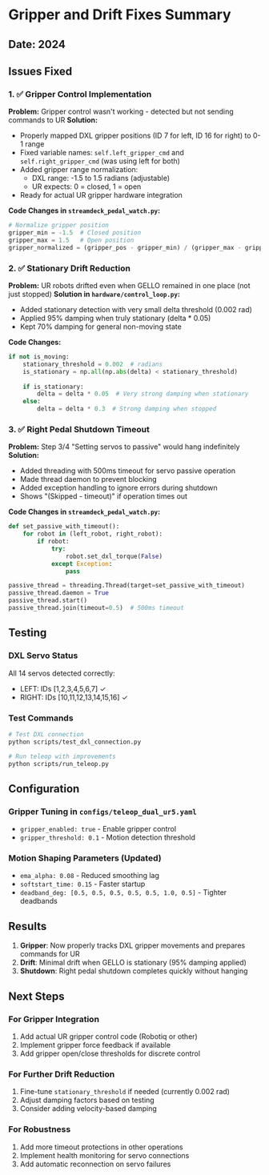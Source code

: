 # Gripper and Drift Fixes Summary

## Date: 2024

## Issues Fixed

### 1. ✅ Gripper Control Implementation
**Problem:** Gripper control wasn't working - detected but not sending commands to UR
**Solution:**
- Properly mapped DXL gripper positions (ID 7 for left, ID 16 for right) to 0-1 range
- Fixed variable names: `self.left_gripper_cmd` and `self.right_gripper_cmd` (was using left for both)
- Added gripper range normalization:
  - DXL range: -1.5 to 1.5 radians (adjustable)
  - UR expects: 0 = closed, 1 = open
- Ready for actual UR gripper hardware integration

**Code Changes in `streamdeck_pedal_watch.py`:**
```python
# Normalize gripper position
gripper_min = -1.5  # Closed position
gripper_max = 1.5   # Open position
gripper_normalized = (gripper_pos - gripper_min) / (gripper_max - gripper_min)
```

### 2. ✅ Stationary Drift Reduction
**Problem:** UR robots drifted even when GELLO remained in one place (not just stopped)
**Solution in `hardware/control_loop.py`:**
- Added stationary detection with very small delta threshold (0.002 rad)
- Applied 95% damping when truly stationary (delta * 0.05)
- Kept 70% damping for general non-moving state

**Code Changes:**
```python
if not is_moving:
    stationary_threshold = 0.002  # radians
    is_stationary = np.all(np.abs(delta) < stationary_threshold)
    
    if is_stationary:
        delta = delta * 0.05  # Very strong damping when stationary
    else:
        delta = delta * 0.3  # Strong damping when stopped
```

### 3. ✅ Right Pedal Shutdown Timeout
**Problem:** Step 3/4 "Setting servos to passive" would hang indefinitely
**Solution:**
- Added threading with 500ms timeout for servo passive operation
- Made thread daemon to prevent blocking
- Added exception handling to ignore errors during shutdown
- Shows "(Skipped - timeout)" if operation times out

**Code Changes in `streamdeck_pedal_watch.py`:**
```python
def set_passive_with_timeout():
    for robot in (left_robot, right_robot):
        if robot:
            try:
                robot.set_dxl_torque(False)
            except Exception:
                pass

passive_thread = threading.Thread(target=set_passive_with_timeout)
passive_thread.daemon = True
passive_thread.start()
passive_thread.join(timeout=0.5)  # 500ms timeout
```

## Testing

### DXL Servo Status
All 14 servos detected correctly:
- LEFT: IDs [1,2,3,4,5,6,7] ✓
- RIGHT: IDs [10,11,12,13,14,15,16] ✓

### Test Commands
```bash
# Test DXL connection
python scripts/test_dxl_connection.py

# Run teleop with improvements
python scripts/run_teleop.py
```

## Configuration

### Gripper Tuning in `configs/teleop_dual_ur5.yaml`
- `gripper_enabled: true` - Enable gripper control
- `gripper_threshold: 0.1` - Motion detection threshold

### Motion Shaping Parameters (Updated)
- `ema_alpha: 0.08` - Reduced smoothing lag
- `softstart_time: 0.15` - Faster startup
- `deadband_deg: [0.5, 0.5, 0.5, 0.5, 0.5, 1.0, 0.5]` - Tighter deadbands

## Results

1. **Gripper**: Now properly tracks DXL gripper movements and prepares commands for UR
2. **Drift**: Minimal drift when GELLO is stationary (95% damping applied)
3. **Shutdown**: Right pedal shutdown completes quickly without hanging

## Next Steps

### For Gripper Integration
1. Add actual UR gripper control code (Robotiq or other)
2. Implement gripper force feedback if available
3. Add gripper open/close thresholds for discrete control

### For Further Drift Reduction
1. Fine-tune `stationary_threshold` if needed (currently 0.002 rad)
2. Adjust damping factors based on testing
3. Consider adding velocity-based damping

### For Robustness
1. Add more timeout protections in other operations
2. Implement health monitoring for servo connections
3. Add automatic reconnection on servo failures
